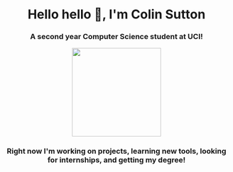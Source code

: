 <h1 align="center">Hello hello 👋, I'm Colin Sutton</h1>
<h3 align="center">A second year Computer Science student at UCI!</h3>

<p align="center">
  <img src="https://github.com/user-attachments/assets/8d89c4f5-abf0-42f5-be4a-5a4217d551ae" width="200" />
</p>

<h3 align="center">Right now I'm working on projects, learning new tools, looking for internships, and getting my degree!</h3>
